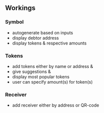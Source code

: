 ## Workings

### Symbol

- autogenerate based on inputs
- display debtor address
- display tokens & respective amounts

### Tokens

- add tokens either by name or address &
- give suggestions &
- display most popular tokens
- user can specify amount(s) for token(s)

### Receiver

- add receiver either by address or QR-code
